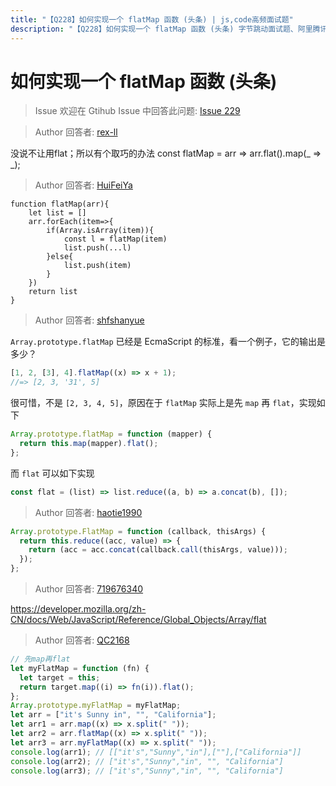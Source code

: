 ```yaml
---
title: "【Q228】如何实现一个 flatMap 函数 (头条) | js,code高频面试题"
description: "【Q228】如何实现一个 flatMap 函数 (头条) 字节跳动面试题、阿里腾讯面试题、美团小米面试题。"
---
```


# 如何实现一个 flatMap 函数 (头条)

> Issue
> 欢迎在 Gtihub Issue 中回答此问题: [Issue 229](https://github.com/shfshanyue/Daily-Question/issues/229)

> Author
> 回答者: [rex-ll](https://github.com/rex-ll)

没说不让用flat；所以有个取巧的办法
const flatMap = arr => arr.flat().map(_ => _);

> Author
> 回答者: [HuiFeiYa](https://github.com/HuiFeiYa)

```
function flatMap(arr){
    let list = []
    arr.forEach(item=>{
        if(Array.isArray(item)){
            const l = flatMap(item)
            list.push(...l)
        }else{
            list.push(item)
        }
    })
    return list
}
```

> Author
> 回答者: [shfshanyue](https://github.com/shfshanyue)

`Array.prototype.flatMap` 已经是 EcmaScript 的标准，看一个例子，它的输出是多少？

```js
[1, 2, [3], 4].flatMap((x) => x + 1);
//=> [2, 3, '31', 5]
```

很可惜，不是 `[2, 3, 4, 5]`，原因在于 `flatMap` 实际上是先 `map` 再 `flat`，实现如下

```js
Array.prototype.flatMap = function (mapper) {
  return this.map(mapper).flat();
};
```

而 `flat` 可以如下实现

```js
const flat = (list) => list.reduce((a, b) => a.concat(b), []);
```

> Author
> 回答者: [haotie1990](https://github.com/haotie1990)

```js
Array.prototype.FlatMap = function (callback, thisArgs) {
  return this.reduce((acc, value) => {
    return (acc = acc.concat(callback.call(thisArgs, value)));
  });
};
```

> Author
> 回答者: [719676340](https://github.com/719676340)

https://developer.mozilla.org/zh-CN/docs/Web/JavaScript/Reference/Global_Objects/Array/flat

> Author
> 回答者: [QC2168](https://github.com/QC2168)

```javascript
// 先map再flat
let myFlatMap = function (fn) {
  let target = this;
  return target.map((i) => fn(i)).flat();
};
Array.prototype.myFlatMap = myFlatMap;
let arr = ["it's Sunny in", "", "California"];
let arr1 = arr.map((x) => x.split(" "));
let arr2 = arr.flatMap((x) => x.split(" "));
let arr3 = arr.myFlatMap((x) => x.split(" "));
console.log(arr1); // [["it's","Sunny","in"],[""],["California"]]
console.log(arr2); // ["it's","Sunny","in", "", "California"]
console.log(arr3); // ["it's","Sunny","in", "", "California"]
```

